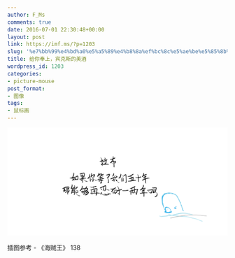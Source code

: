 ```yaml
---
author: F_Ms
comments: true
date: 2016-07-01 22:30:48+00:00
layout: post
link: https://imf.ms/?p=1203
slug: '%e7%bb%99%e4%bd%a0%e5%a5%89%e4%b8%8a%ef%bc%8c%e5%ae%be%e5%85%8b%e6%96%af%e7%9a%84%e7%be%8e%e9%85%92'
title: 给你奉上，宾克斯的美酒
wordpress_id: 1203
categories:
- picture-mouse
post_format:
- 图像
tags:
- 鼠标画
---
```


![20160630_拉布，如果你等了我们50年，那能够再忍耐一两年吗](/img/post/wp/2016/07/20160630_拉布，如果你等了我们50年，那能够再忍耐一两年吗.png)


插图参考 - 《海贼王》 138
